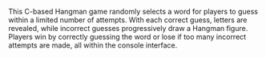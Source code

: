 This C-based Hangman game randomly selects a word for players to guess within a limited number of attempts. With each correct guess, letters are revealed, while incorrect guesses progressively draw a Hangman figure. Players win by correctly guessing the word or lose if too many incorrect attempts are made, all within the console interface.
